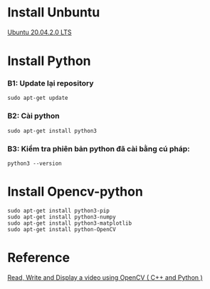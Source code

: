 # Install Unbuntu 
[Ubuntu 20.04.2.0 LTS](https://ubuntu.com/download/desktop)
# Install Python 
  ### B1: Update lại repository
    sudo apt-get update
  ### B2: Cài python
    sudo apt-get install python3
  ### B3: Kiểm tra phiên bản python đã cài bằng cú pháp:
    python3 --version
# Install Opencv-python 
    sudo apt-get install python3-pip
    sudo apt-get install python3-numpy
    sudo apt-get install python3-matplotlib
    sudo apt-get install python-OpenCV
# Reference
[Read, Write and Display a video using OpenCV ( C++ and Python )](https://learnopencv.com/read-write-and-display-a-video-using-opencv-cpp-python/?fbclid=IwAR3hQM8co7nVa8jpZPHBCxooxsKqM_YrnlFQOe9iYgL4QsaTlR_1VVpTZ_g)
